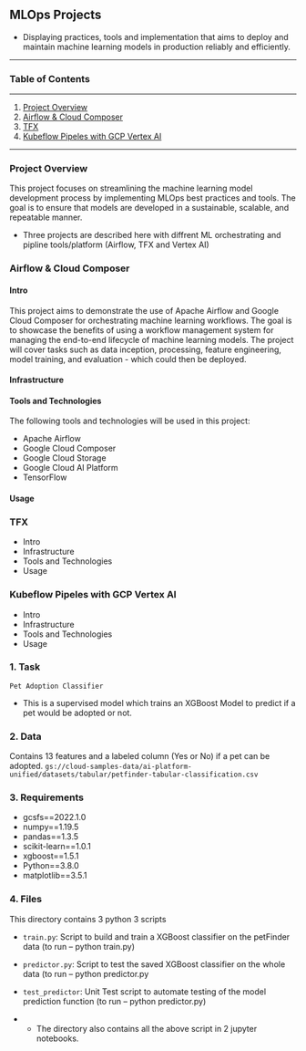 ## MLOps Projects
- Displaying practices, tools and implementation that aims to deploy and maintain machine learning models in production reliably and efficiently. 
***


### Table of Contents
***
1. [Project Overview](#project-overview)
2. [Airflow & Cloud Composer](#airflow-&-cloud-composer)
3. [TFX](#tfx)
4. [Kubeflow Pipeles with GCP Vertex AI](#kubeflow-pipeles-with-gcp-vertex-ai)

***
### Project Overview

This project focuses on streamlining the machine learning model development process by implementing MLOps best practices and tools. The goal is to ensure that models are developed in a sustainable, scalable, and repeatable manner. 

- Three projects are described here with diffrent ML orchestrating and pipline tools/platform (Airflow, TFX and Vertex AI)


### Airflow & Cloud Composer
#### Intro
This project aims to demonstrate the use of Apache Airflow and Google Cloud Composer for orchestrating machine learning workflows. The goal is to showcase the benefits of using a workflow management system for managing the end-to-end lifecycle of machine learning models. The project will cover tasks such as data inception, processing, feature engineering, model training, and evaluation - which could then be deployed.



#### Infrastructure
#### Tools and Technologies
The following tools and technologies will be used in this project:
- Apache Airflow
- Google Cloud Composer
- Google Cloud Storage
- Google Cloud AI Platform
- TensorFlow


#### Usage


### TFX
- Intro
- Infrastructure
- Tools and Technologies
- Usage


### Kubeflow Pipeles with GCP Vertex AI
- Intro
- Infrastructure
- Tools and Technologies
- Usage


### 1. Task

`Pet Adoption Classifier`
- This is a supervised model which trains an XGBoost Model to predict if a pet would be adopted or not.


### 2. Data

Contains 13 features and a labeled column (Yes or No) if a pet can be adopted. `gs://cloud-samples-data/ai-platform-unified/datasets/tabular/petfinder-tabular-classification.csv`

### 3. Requirements

- gcsfs==2022.1.0
- numpy==1.19.5
- pandas==1.3.5
- scikit-learn==1.0.1
- xgboost==1.5.1
- Python==3.8.0
- matplotlib==3.5.1



### 4. Files
This directory contains 3 python 3 scripts
- `train.py`: Script to build and train a XGBoost classifier on the petFinder data (to run – python train.py)
- `predictor.py`: Script to test the saved XGBoost classifier on the whole data (to run – python predictor.py
- `test_predictor`: Unit Test script to automate testing of the model prediction function (to run – python predictor.py)


- - The directory also contains all the above script in 2 jupyter notebooks.


